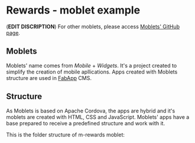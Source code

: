 
# Rewards - moblet example

(**EDIT DISCRIPTION**)
For other moblets, please access [Moblets' GitHub page](https://github.com/moblets/).

## Moblets
Moblets' name comes from _Mobile_ + _Widgets_. It's a project created to simplify the creation of mobile apllications. Apps created with Moblets structure are used in [FabApp](http://fabapp.com) CMS.

## Structure
As Moblets is based on Apache Cordova, the apps are hybrid and it's moblets are created with HTML, CSS and JavaScript. Moblets' apps have a base prepared to receive a predefined structure and work with it.

This is the folder structure of m-rewards moblet:

